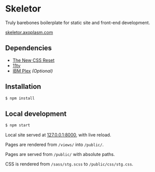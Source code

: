 Skeletor
========

Truly barebones boilerplate for static site and front-end development.

[skeletor.axoplasm.com](//skeletor.axoplasm.com)


Dependencies
------------
- [The New CSS Reset](https://elad2412.github.io/the-new-css-reset/)
- [11ty](https://www.11ty.dev)
- [IBM Plex](https://github.com/IBM/plex/) *(Optional)*


Installation 
------------

```bash
$ npm install
```

Local development
-----------------

```bash
$ npm start
```

Local site served at [127.0.0.1:8000](http://127.0.0.1:8000), with live reload.

Pages are rendered from `/views/` into `/public/`.

Pages are served from `/public/` with absolute paths.

CSS is rendered from `/sass/stg.scss` to `/public/css/stg.css`.

